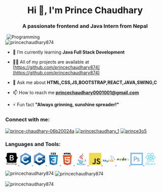 <h1 align="center">Hi 👋, I'm Prince Chaudhary</h1>
<h3 align="center">A passionate frontend and Java Intern from Nepal</h3>
<img align="right" alt="Programming" width="500" src="https://shorturl.at/goxJL">
<p align="left"> <img src="https://komarev.com/ghpvc/?username=princechaudhary874&label=Profile%20views&color=0e75b6&style=flat" alt="princechaudhary874" /> </p>

- 🌱 I’m currently learning **Java Full Stack Development**

- 👨‍💻 All of my projects are available at [https://github.com/princechaudhary874](https://github.com/princechaudhary874)

- 💬 Ask me about **HTML,CSS,JS,BOOTSTRAP,REACT,JAVA,SWING,C**

- 📫 How to reach me **princechaudhary0001001@gmail.com**

- ⚡ Fun fact **"Always grinning, sunshine spreader!"**

<h3 align="left">Connect with me:</h3>
<p align="left">
<a href="https://linkedin.com/in/prince-chaudhary-06b20024a" target="blank"><img align="center" src="https://raw.githubusercontent.com/rahuldkjain/github-profile-readme-generator/master/src/images/icons/Social/linked-in-alt.svg" alt="prince-chaudhary-06b20024a" height="30" width="40" /></a>
<a href="https://www.leetcode.com/princechaudhary_1" target="blank"><img align="center" src="https://raw.githubusercontent.com/rahuldkjain/github-profile-readme-generator/master/src/images/icons/Social/leet-code.svg" alt="princechaudhary_1" height="30" width="40" /></a>
<a href="https://auth.geeksforgeeks.org/user/prince3o5" target="blank"><img align="center" src="https://raw.githubusercontent.com/rahuldkjain/github-profile-readme-generator/master/src/images/icons/Social/geeks-for-geeks.svg" alt="prince3o5" height="30" width="40" /></a>
</p>

<h3 align="left">Languages and Tools:</h3>
<p align="left"> <a href="https://getbootstrap.com" target="_blank" rel="noreferrer"> <img src="https://raw.githubusercontent.com/devicons/devicon/master/icons/bootstrap/bootstrap-plain-wordmark.svg" alt="bootstrap" width="40" height="40"/> </a> <a href="https://www.cprogramming.com/" target="_blank" rel="noreferrer"> <img src="https://raw.githubusercontent.com/devicons/devicon/master/icons/c/c-original.svg" alt="c" width="40" height="40"/> </a> <a href="https://www.w3schools.com/cpp/" target="_blank" rel="noreferrer"> <img src="https://raw.githubusercontent.com/devicons/devicon/master/icons/cplusplus/cplusplus-original.svg" alt="cplusplus" width="40" height="40"/> </a> <a href="https://www.w3schools.com/css/" target="_blank" rel="noreferrer"> <img src="https://raw.githubusercontent.com/devicons/devicon/master/icons/css3/css3-original-wordmark.svg" alt="css3" width="40" height="40"/> </a> <a href="https://www.w3.org/html/" target="_blank" rel="noreferrer"> <img src="https://raw.githubusercontent.com/devicons/devicon/master/icons/html5/html5-original-wordmark.svg" alt="html5" width="40" height="40"/> </a> <a href="https://www.java.com" target="_blank" rel="noreferrer"> <img src="https://raw.githubusercontent.com/devicons/devicon/master/icons/java/java-original.svg" alt="java" width="40" height="40"/> </a> <a href="https://developer.mozilla.org/en-US/docs/Web/JavaScript" target="_blank" rel="noreferrer"> <img src="https://raw.githubusercontent.com/devicons/devicon/master/icons/javascript/javascript-original.svg" alt="javascript" width="40" height="40"/> </a> <a href="https://www.mysql.com/" target="_blank" rel="noreferrer"> <img src="https://raw.githubusercontent.com/devicons/devicon/master/icons/mysql/mysql-original-wordmark.svg" alt="mysql" width="40" height="40"/> </a> <a href="https://nodejs.org" target="_blank" rel="noreferrer"> <img src="https://raw.githubusercontent.com/devicons/devicon/master/icons/nodejs/nodejs-original-wordmark.svg" alt="nodejs" width="40" height="40"/> </a> <a href="https://www.photoshop.com/en" target="_blank" rel="noreferrer"> <img src="https://raw.githubusercontent.com/devicons/devicon/master/icons/photoshop/photoshop-line.svg" alt="photoshop" width="40" height="40"/> </a> <a href="https://reactjs.org/" target="_blank" rel="noreferrer"> <img src="https://raw.githubusercontent.com/devicons/devicon/master/icons/react/react-original-wordmark.svg" alt="react" width="40" height="40"/> </a> </p>

<p><img align="left" src="https://github-readme-stats.vercel.app/api/top-langs?username=princechaudhary874&show_icons=true&locale=en&layout=compact" alt="princechaudhary874" /></p>

<p>&nbsp;<img align="center" src="https://github-readme-stats.vercel.app/api?username=princechaudhary874&show_icons=true&locale=en" alt="princechaudhary874" /></p>

<p><img align="center" src="https://github-readme-streak-stats.herokuapp.com/?user=princechaudhary874&" alt="princechaudhary874" /></p>
